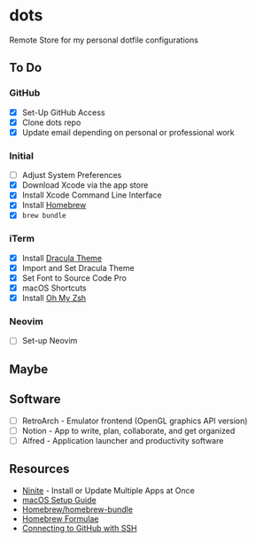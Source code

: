 # dots
Remote Store for my personal dotfile configurations

## To Do
### GitHub
- [x] Set-Up GitHub Access
- [x] Clone dots repo
- [x] Update email depending on personal or professional work

### Initial
- [ ] Adjust System Preferences
- [x] Download Xcode via the app store
- [x] Install Xcode Command Line Interface
- [x] Install [Homebrew](https://brew.sh/)
- [x] `brew bundle`

### iTerm
- [x] Install [Dracula Theme](https://draculatheme.com/iterm)
- [x] Import and Set Dracula Theme
- [x] Set Font to Source Code Pro
- [x] macOS Shortcuts
- [x] Install [Oh My Zsh](https://ohmyz.sh/)

### Neovim
- [ ] Set-up Neovim

## Maybe
## Software
- [ ] RetroArch - Emulator frontend (OpenGL graphics API version)
- [ ] Notion - App to write, plan, collaborate, and get organized
- [ ] Alfred - Application launcher and productivity software

## Resources
* [Ninite](https://ninite.com/) - Install or Update Multiple Apps at Once
* [macOS Setup Guide](https://sourabhbajaj.com/mac-setup/)
* [Homebrew/homebrew-bundle](https://github.com/Homebrew/homebrew-bundle)
* [Homebrew Formulae](https://formulae.brew.sh/)
* [Connecting to GitHub with SSH](https://docs.github.com/en/authentication/connecting-to-github-with-ssh)
